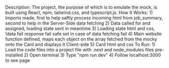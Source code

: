 Description:
  The project, the purpose of which is to emulate the mock, is built using React, npm, tailwind.css, and typescript.js. 
  How It Works:
    1) Imports made, first to help saftly process incoming html from job_summary, second to help in the Server-Side data fetching
    2) Data called for and assigned, loading state sent in meantime
    3) Loading state html and css, !data fail response fail safe set in case of data fetching fail
    4) Main website function defined, maps each object on the array fetched from the mocky onto the Card and displays it Client-side
    5) Card html and css
  To Run:
    1) Load the code files into a project file with .next and node_modules files pre-installed
    2) Open terminal
    3) Type "npm run dev"
    4) Follow localhost:3000 to see page

